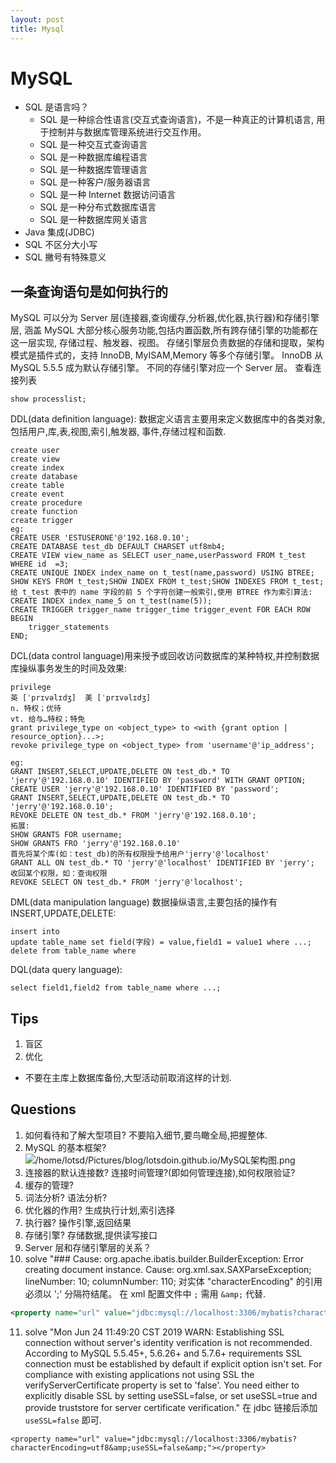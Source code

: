 ```yaml
---
layout: post
title: Mysql
---
```



MySQL
=====

* SQL 是语言吗？
    * SQL 是一种综合性语言(交互式查询语言)，不是一种真正的计算机语言, 用于控制并与数据库管理系统进行交互作用。
    * SQL 是一种交互式查询语言
    * SQL 是一种数据库编程语言
    * SQL 是一种数据库管理语言
    * SQL 是一种客户/服务器语言
    * SQL 是一种 Internet 数据访问语言
    * SQL 是一种分布式数据库语言
    * SQL 是一种数据库网关语言
* Java 集成(JDBC)
* SQL 不区分大小写
* SQL 撇号有特殊意义

## 一条查询语句是如何执行的
MySQL 可以分为 Server 层(连接器,查询缓存,分析器,优化器,执行器)和存储引擎层,
涵盖 MySQL 大部分核心服务功能,包括内置函数,所有跨存储引擎的功能都在这一层实现,
存储过程、触发器、视图。
存储引擎层负责数据的存储和提取，架构模式是插件式的，支持 InnoDB, MyISAM,Memory
等多个存储引擎。
InnoDB 从 MySQL 5.5.5 成为默认存储引擎。
不同的存储引擎对应一个 Server 层。
查看连接列表
```
show processlist;
```
DDL(data definition language):
数据定义语言主要用来定义数据库中的各类对象,包括用户,库,表,视图,索引,触发器,
事件,存储过程和函数.
```text
create user
create view
create index
create database
create table
create event
create procedure
create function
create trigger
eg: 
CREATE USER 'ESTUSERONE'@'192.168.0.10';
CREATE DATABASE test_db DEFAULT CHARSET utf8mb4;
CREATE VIEW view_name as SELECT user_name,userPassword FROM t_test WHERE id  =3;
CREATE UNIQUE INDEX index_name on t_test(name,password) USING BTREE;
SHOW KEYS FROM t_test;SHOW INDEX FROM t_test;SHOW INDEXES FROM t_test;
给 t_test 表中的 name 字段的前 5 个字符创建一般索引,使用 BTREE 作为索引算法:
CREATE INDEX index_name_5 on t_test(name(5));
CREATE TRIGGER trigger_name trigger_time trigger_event FOR EACH ROW 
BEGIN
    trigger_statements
END;
```
DCL(data control language)用来授予或回收访问数据库的某种特权,并控制数据库操纵事务发生的时间及效果:

```text
privilege
英 [ˈprɪvəlɪdʒ]  美 [ˈprɪvəlɪdʒ]
n. 特权；优待
vt. 给与…特权；特免
grant privilege_type on <object_type> to <with {grant option | resource_option}...>;
revoke privilege_type on <object_type> from 'username'@'ip_address';

eg:
GRANT INSERT,SELECT,UPDATE,DELETE ON test_db.* TO 'jerry'@'192.168.0.10' IDENTIFIED BY 'password' WITH GRANT OPTION;
CREATE USER 'jerry'@'192.168.0.10' IDENTIFIED BY 'password';
GRANT INSERT,SELECT,UPDATE,DELETE ON test_db.* TO 'jerry'@'192.168.0.10';
REVOKE DELETE ON test_db.* FROM 'jerry'@'192.168.0.10';
拓展:
SHOW GRANTS FOR username;
SHOW GRANTS FRO 'jerry'@'192.168.0.10'
首先将某个库(如：test_db)的所有权限授予给用户'jerry'@'localhost'
GRANT ALL ON test_db.* TO 'jerry'@'localhost' IDENTIFIED BY 'jerry';
收回某个权限，如：查询权限
REVOKE SELECT ON test_db.* FROM 'jerry'@'localhost';
```
DML(data manipulation language) 数据操纵语言,主要包括的操作有 INSERT,UPDATE,DELETE:
```text
insert into
update table_name set field(字段) = value,field1 = value1 where ...;
delete from table_name where
```
DQL(data query language):
```text
select field1,field2 from table_name where ...;
```
## Tips
1. 盲区
2. 优化
* 不要在主库上数据库备份,大型活动前取消这样的计划.
## Questions
1. 如何看待和了解大型项目?
不要陷入细节,要鸟瞰全局,把握整体.
2. MySQL 的基本框架?
![/home/lotsd/Pictures/blog/lotsdoin.github.io/MySQL架构图.png](MySQL架构)
3. 连接器的默认连接数? 连接时间管理?(即如何管理连接),如何权限验证?
4. 缓存的管理?
5. 词法分析? 语法分析?
6. 优化器的作用?
生成执行计划,索引选择
7. 执行器?
操作引擎,返回结果
8. 存储引擎?
存储数据,提供读写接口
9. Server 层和存储引擎层的关系？
10. solve "### Cause: org.apache.ibatis.builder.BuilderException: Error creating document instance.  Cause: org.xml.sax.SAXParseException; lineNumber: 10; columnNumber: 110; 对实体 "characterEncoding" 的引用必须以 ';' 分隔符结尾。
在 xml 配置文件中 `;` 需用 `&amp;` 代替.
```xml
<property name="url" value="jdbc:mysql://localhost:3306/mybatis?characterEncoding=utf8&amp;useSSL=false&amp;"></property>
```
11. solve "Mon Jun 24 11:49:20 CST 2019 WARN: Establishing SSL connection without server's identity verification is not recommended. According to MySQL 5.5.45+, 5.6.26+ and 5.7.6+ requirements SSL connection must be established by default if explicit option isn't set. For compliance with existing applications not using SSL the verifyServerCertificate property is set to 'false'. You need either to explicitly disable SSL by setting useSSL=false, or set useSSL=true and provide truststore for server certificate verification."
在 jdbc 链接后添加 `useSSL=false` 即可.
```
<property name="url" value="jdbc:mysql://localhost:3306/mybatis?characterEncoding=utf8&amp;useSSL=false&amp;"></property>
```
